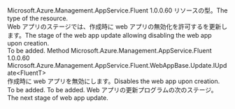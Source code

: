 <Type Name="IWithSiteEnabled&lt;FluentT&gt;" FullName="Microsoft.Azure.Management.AppService.Fluent.WebAppBase.Update.IWithSiteEnabled&lt;FluentT&gt;">
  <TypeSignature Language="C#" Value="public interface IWithSiteEnabled&lt;FluentT&gt;" />
  <TypeSignature Language="ILAsm" Value=".class public interface auto ansi abstract IWithSiteEnabled`1&lt;FluentT&gt;" />
  <TypeSignature Language="DocId" Value="T:Microsoft.Azure.Management.AppService.Fluent.WebAppBase.Update.IWithSiteEnabled`1" />
  <TypeSignature Language="VB.NET" Value="Public Interface IWithSiteEnabled(Of FluentT)" />
  <TypeSignature Language="F#" Value="type IWithSiteEnabled&lt;'FluentT&gt; = interface" />
  <AssemblyInfo>
    <AssemblyName>Microsoft.Azure.Management.AppService.Fluent</AssemblyName>
    <AssemblyVersion>1.0.0.60</AssemblyVersion>
  </AssemblyInfo>
  <TypeParameters>
    <TypeParameter Name="FluentT" />
  </TypeParameters>
  <Interfaces />
  <Docs>
    <typeparam name="FluentT"><span data-ttu-id="a21d2-101">リソースの型。</span><span class="sxs-lookup"><span data-stu-id="a21d2-101">The type of the resource.</span></span></typeparam>
    <summary>
            <span data-ttu-id="a21d2-102">Web アプリのステージでは、作成時に web アプリの無効化を許可するを更新します。</span><span class="sxs-lookup"><span data-stu-id="a21d2-102">The stage of the web app update allowing disabling the web app upon creation.</span></span>
            </summary>
    <remarks>To be added.</remarks>
  </Docs>
  <Members>
    <Member MemberName="WithAppDisabledOnCreation">
      <MemberSignature Language="C#" Value="public Microsoft.Azure.Management.AppService.Fluent.WebAppBase.Update.IUpdate&lt;FluentT&gt; WithAppDisabledOnCreation ();" />
      <MemberSignature Language="ILAsm" Value=".method public hidebysig newslot virtual instance class Microsoft.Azure.Management.AppService.Fluent.WebAppBase.Update.IUpdate`1&lt;!FluentT&gt; WithAppDisabledOnCreation() cil managed" />
      <MemberSignature Language="DocId" Value="M:Microsoft.Azure.Management.AppService.Fluent.WebAppBase.Update.IWithSiteEnabled`1.WithAppDisabledOnCreation" />
      <MemberSignature Language="VB.NET" Value="Public Function WithAppDisabledOnCreation () As IUpdate(Of FluentT)" />
      <MemberSignature Language="F#" Value="abstract member WithAppDisabledOnCreation : unit -&gt; Microsoft.Azure.Management.AppService.Fluent.WebAppBase.Update.IUpdate&lt;'FluentT&gt;" Usage="iWithSiteEnabled.WithAppDisabledOnCreation " />
      <MemberType>Method</MemberType>
      <AssemblyInfo>
        <AssemblyName>Microsoft.Azure.Management.AppService.Fluent</AssemblyName>
        <AssemblyVersion>1.0.0.60</AssemblyVersion>
      </AssemblyInfo>
      <ReturnValue>
        <ReturnType>Microsoft.Azure.Management.AppService.Fluent.WebAppBase.Update.IUpdate&lt;FluentT&gt;</ReturnType>
      </ReturnValue>
      <Parameters />
      <Docs>
        <summary>
            <span data-ttu-id="a21d2-103">作成時に web アプリを無効にします。</span><span class="sxs-lookup"><span data-stu-id="a21d2-103">Disables the web app upon creation.</span></span>
            </summary>
        <returns>To be added.</returns>
        <remarks>To be added.</remarks>
        <return><span data-ttu-id="a21d2-104">Web アプリの更新プログラムの次のステージ。</span><span class="sxs-lookup"><span data-stu-id="a21d2-104">The next stage of web app update.</span></span></return>
      </Docs>
    </Member>
  </Members>
</Type>